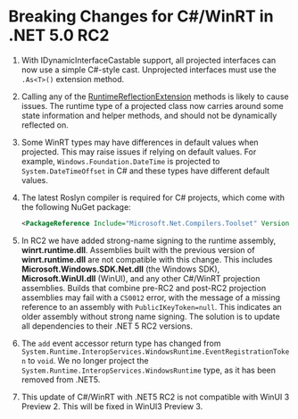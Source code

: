 # Breaking Changes for C#/WinRT in .NET 5.0 RC2

1.  With IDynamicInterfaceCastable support, all projected interfaces can now use a simple C#-style cast.  Unprojected interfaces must use the `.As<T>()` extension method.

2.  Calling any of the [RuntimeReflectionExtension](https://docs.microsoft.com/dotnet/api/system.reflection.runtimereflectionextensions?view=net-5.0) methods is likely to cause issues. The runtime type of a projected class now carries around some state information and helper methods, and should not be dynamically reflected on.

3. Some WinRT types may have differences in default values when projected. This may raise issues if relying on default values. For example, `Windows.Foundation.DateTime` is projected to `System.DateTimeOffset` in C# and these types have different default values.

4. The latest Roslyn compiler is required for C# projects, which come with the following NuGet package:

    ```xml
    <PackageReference Include="Microsoft.Net.Compilers.Toolset" Version="3.8.0-4.20472.6"
    ```

5. In RC2 we have added strong-name signing to the runtime assembly, **winrt.runtime.dll**. Assemblies built with the previous version of **winrt.runtime.dll** are not compatible with this change. This includes **Microsoft.Windows.SDK.Net.dll** (the Windows SDK), **Microsoft.WinUI.dll** (WinUI), and any other C#/WinRT projection assemblies. Builds that combine pre-RC2 and post-RC2 projection assemblies may fail with a `CS0012` error, with the message of a missing reference to an assembly with `PublicIKeyToken=null`. This indicates an older assembly without strong name signing. The solution is to update all dependencies to their .NET 5 RC2 versions.

6. The `add` event accessor return type has changed from `System.Runtime.InteropServices.WindowsRuntime.EventRegistrationToken` to `void`. We no longer project the `System.Runtime.InteropServices.WindowsRuntime` type, as it has been removed from .NET5.

7. This update of C#/WinRT with .NET5 RC2 is not compatible with WinUI 3 Preview 2. This will be fixed in WinUI3 Preview 3.
